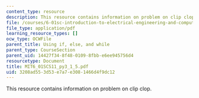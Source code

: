 ```yaml
---
content_type: resource
description: This resource contains information on problem on clip clop.
file: /courses/6-01sc-introduction-to-electrical-engineering-and-computer-science-i-spring-2011/3208ad553d53e7a7e3081466d4f9dc12_MIT6_01SCS11_py3_1_5.pdf
file_type: application/pdf
learning_resource_types: []
ocw_type: OCWFile
parent_title: Using if, else, and while
parent_type: CourseSection
parent_uid: 14427f34-8f48-0109-8fbb-e6ee945756d4
resourcetype: Document
title: MIT6_01SCS11_py3_1_5.pdf
uid: 3208ad55-3d53-e7a7-e308-1466d4f9dc12
---
```

This resource contains information on problem on clip clop.